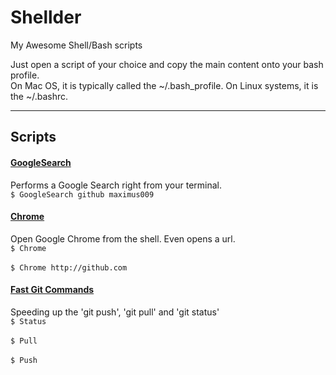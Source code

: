 # Shellder
My Awesome Shell/Bash scripts
<br>

Just open a script of your choice and copy the main content onto your bash profile.<br>
On Mac OS, it is typically called the ~/.bash\_profile.
On Linux systems, it is the ~/.bashrc.

<hr>
<h2>Scripts</h2>

<h4><u>GoogleSearch</h4></u>
Performs a Google Search right from your terminal.
<br>
<code>$ GoogleSearch github maximus009
</code>

<h4><u>Chrome</h4></u>
Open Google Chrome from the shell.
Even opens a url.
<br>
<code>$ Chrome
</code>
<br>
<code>$ Chrome http://github.com
</code>


<h4><u>Fast Git Commands</h4></u>
Speeding up the 'git push', 'git pull' and 'git status'
<br>
<code>$ Status
</code>
<br>
<code>$ Pull
</code>
<br>
<code>$ Push 
</code>

